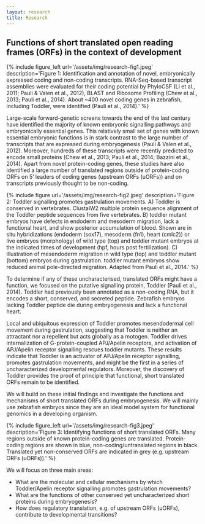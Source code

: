 ```yaml
---
layout: research
title: Research
---
```


## Functions of short translated open reading frames (ORFs) in the context of development

{% include figure_left
  url='/assets/img/research-fig1.jpeg'
  description='Figure 1: Identification and annotation of novel, embryonically
    expressed coding and non-coding transcripts. RNA-Seq-based transcript
    assemblies were evaluated for their coding potential by PhyloCSF (Li et
    al., 2011; Pauli & Valen et al., 2012), BLAST and Ribosome Profiling (Chew
    et al., 2013; Pauli et al., 2014).  About ~400 novel coding genes in
    zebrafish, including Toddler, were identified (Pauli et al., 2014).'
%}

Large-scale forward-genetic screens towards the end of the last century have
identified the majority of known embryonic signalling pathways and
embryonically essential genes. This relatively small set of genes with known
essential embryonic functions is in stark contrast to the large number of
transcripts that are expressed during embryogenesis (Pauli & Valen et al.,
2012). Moreover, hundreds of these transcripts were recently predicted to
encode small proteins (Chew et al., 2013; Pauli et al., 2014; Bazzini et al.,
2014). Apart from novel protein-coding genes, these studies have also
identified a large number of translated regions outside of protein-coding ORFs
on 5’ leaders of coding genes (upstream ORFs (uORFs)) and on transcripts
previously thought to be non-coding.  

{% include figure
  url='/assets/img/research-fig2.jpeg'
  description='Figure 2: Toddler signalling promotes gastrulation movements. A)
    Toddler is conserved in vertebrates. ClustalW2 multiple protein sequence
    alignment of the Toddler peptide sequences from five vertebrates. B)
    toddler mutant embryos have defects in endoderm and mesoderm migration,
    lack a functional heart, and show posterior accumulation of blood. Shown
    are in situ hybridizations (endoderm (sox17), mesoderm (fn1), heart
    (cmlc2)) or live embryos (morphology) of wild type (top) and toddler mutant
    embryos at the indicated times of development (hpf, hours post
    fertilization). C) Illustration of mesendoderm migration in wild type (top)
    and toddler mutant (bottom) embryos during gastrulation. toddler mutant
    embryos show reduced animal pole-directed migration. Adapted from Pauli et
    al., 2014.'
%}

To determine if any of these uncharacterised, translated ORFs might have a
function, we focused on the putative signalling protein, Toddler (Pauli et al.,
2014). Toddler had previously been annotated as a non-coding RNA, but it
encodes a short, conserved, and secreted peptide. Zebrafish embryos lacking
Toddler peptide die during embryogenesis and lack a functional heart.

Local and ubiquitous expression of Toddler promotes mesendodermal cell movement
during gastrulation, suggesting that Toddler is neither an attractant nor a
repellent but acts globally as a motogen. Toddler drives internalization of
G-protein-coupled APJ/Apelin receptors, and activation of APJ/Apelin receptor
signalling rescues toddler mutants. These results indicate that Toddler is an
activator of APJ/Apelin receptor signalling, promotes gastrulation movements,
and might be the first in a series of uncharacterized developmental regulators.
Moreover, the discovery of Toddler provides the proof of principle that
functional, short translated ORFs remain to be identified.

We will build on these initial findings and investigate the functions and
mechanisms of short translated ORFs during embryogenesis. We will mainly use
zebrafish embryos since they are an ideal model system for functional genomics
in a developing organism. 

{% include figure_left
  url='/assets/img/research-fig3.jpeg'
  description='Figure 3: Identifying functions of short translated ORFs. Many
    regions outside of known protein-coding genes are translated.
    Protein-coding regions are shown in blue, non-coding/untranslated regions
    in black.  Translated yet non-conserved ORFs are indicated in grey (e.g.
    upstream ORFs (uORFs)).'
%}

We will focus on three main areas:

* What are the molecular and cellular mechanisms by which Toddler/Apelin
  receptor signalling promotes gastrulation movements?
* What are the functions of other conserved yet uncharacterized short proteins
  during embryogenesis?
* How does regulatory translation, e.g. of upstream ORFs (uORFs), contribute to
  developmental transitions? 
